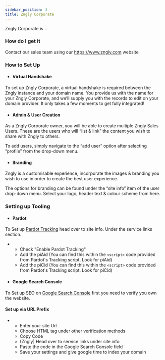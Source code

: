 ```yaml
---
sidebar_position: 3
title: Zngly Corporate
---
```


Zngly Corporate is...

### How do I get it

Contact our sales team using our https://www.zngly.com website

### How to Set Up

- #### Virtual Handshake

To set up Zngly Corporate, a virtual handshake is required between the Zngly instance and your domain name. 
You provide us with the name for your Zngly Corporate, and we’ll supply you with the records to edit on your domain provider. 
It only takes a few moments to get fully integrated!

- #### Admin & User Creation

As a Zngly Corporate owner, you will be able to create multiple Zngly Sales Users. These are the users who will “list & link” the content you wish to share with Zngly to others.

To add users, simply navigate to the “add user” option after selecting “profile” from the drop-down menu. 

- #### Branding

Zngly is a customisable experience, incorporate the images & branding you wish to use in order to create the best user experience.

The options for branding can be found under the “site info” item of the user drop-down menu. Select your logo, header text & colour scheme from here. 

### Setting up Tooling

- #### Pardot

To Set up [Pardot Tracking](https://help.salesforce.com/s/articleView?id=sf.pardot_implement_tracking_code.htm&type=5) head over to site info. Under the service links section. 

- - Check "Enable Pardot Tracking"
  - Add the piAid (You can find this within the ```<script>``` code provided from Pardot's Tracking script. Look for piAid)
  - Add the piCid (You can find this within the ```<script>``` code provided from Pardot's Tracking script. Look for piCid)

- #### Google Search Console

To Set up SEO on [Google Search Console](https://search.google.com/search-console) first you need to verify you own the website.

#### Set up via URL Prefix
- - Enter your site Url
  - Choose HTML tag under other verification methods
  - Copy Code
  - (Zngly) Head over to service links under site info 
  - Paste the code in the Google Search Console field
  - Save your settings and give google time to index your domain
